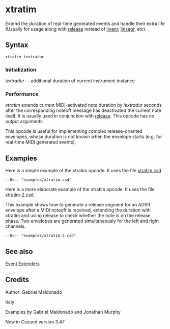 <!--
id:xtratim
category:Real-time MIDI:Event Extenders
-->
# xtratim
Extend the duration of real-time generated events and handle their extra life (Usually for usage along with [release](../../opcodes/release) instead of [linenr](../../opcodes/linenr), [linsegr](../../opcodes/linsegr), etc).

## Syntax
``` csound-orc
xtratim iextradur
```

### Initialization

_iextradur_ -- additional duration of current instrument instance

### Performance

_xtratim_ extends current MIDI-activated note duration by _iextradur_ seconds after the corresponding noteoff message has deactivated the current note itself. It is usually used in conjunction with [release](../../opcodes/release). This opcode has no output arguments.

This opcode is useful for implementing complex release-oriented envelopes, whose duration is not known when the envelope starts (e.g. for real-time MIDI generated events).

## Examples

Here is a simple example of the xtratim opcode. It uses the file [xtratim.csd](../../examples/xtratim.csd).

``` csound-csd title="Example of the xtratim opcode." linenums="1"
--8<-- "examples/xtratim.csd"
```

Here is a more elaborate example of the xtratim opcode. It uses the file [xtratim-2.csd](../../examples/xtratim-2.csd).

This example shows how to generate a release segment for an ADSR envelope after a MIDI noteoff is received, extending the duration with xtratim and using release to check whether the note is on the release phase. Two envelopes are generated simultaneously for the left and right channels.

``` csound-csd title="More complex example of the xtratim opcode." linenums="1"
--8<-- "examples/xtratim-2.csd"
```

## See also

[Event Extenders](../../midi/extender)

## Credits

Author: Gabriel Maldonado

Italy

Examples by Gabriel Maldonado and Jonathan Murphy

New in Csound version 3.47
